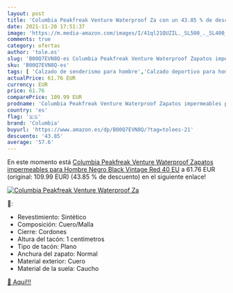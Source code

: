 ```yaml
---
layout: post
title: 'Columbia Peakfreak Venture Waterproof Za con un 43.85 % de descuento'
date: 2021-11-20 17:51:37
image: 'https://m.media-amazon.com/images/I/41ql21QUZIL._SL500_._SL400_.jpg'
comments: true
category: ofertas
author: 'tole.es'
slug: 'B00Q7EVN8Q-es Columbia Peakfreak Venture Waterproof Zapatos impermeables...'
sku: 'B00Q7EVN8Q-es'
tags: [ 'Calzado de senderismo para hombre','Calzado deportivo para hombre','Zapatillas de senderismo para hombre','Zapatillas y calzado deportivo para hombre','Zapatos','Zapatos para hombre','Zapatos y complementos','columbia','zapatos', ]
actualPrice: 61.76 EUR
currency: EUR
price: 61.76
comparePrice: 109.99 EUR
prodname: 'Columbia Peakfreak Venture Waterproof Zapatos impermeables para Hombre  Negro  Black  Vintage Red   40 EU'
country: 'es'
flag: '🇪🇸'
brand: 'Columbia'
buyurl: 'https://www.amazon.es/dp/B00Q7EVN8Q/?tag=tolees-21'
descuento: '43.85'
average: '57.6'
---
```


En este momento está [Columbia Peakfreak Venture Waterproof Zapatos impermeables para Hombre  Negro  Black  Vintage Red   40 EU](https://www.amazon.es/dp/B00Q7EVN8Q/?tag=tolees-21) a 61.76 EUR (original: 109.99 EUR) (43.85 %  de descuento) en el siguiente enlace!

[![Columbia Peakfreak Venture Waterproof Za](https://m.media-amazon.com/images/I/41ql21QUZIL._SL500_._SL400_.jpg)](https://www.amazon.es/dp/B00Q7EVN8Q/?tag=tolees-21)

🔎:

- Revestimiento: Sintético
- Composición: Cuero/Malla
- Cierre: Cordones
- Altura del tacón: 1 centímetros
- Tipo de tacón: Plano
- Anchura del zapato: Normal
- Material exterior: Cuero
- Material de la suela: Caucho

[🛒 Aquí!!!](https://www.amazon.es/dp/B00Q7EVN8Q/?tag=tolees-21)
